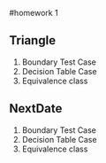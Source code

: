 #homework 1

## Triangle 
1. Boundary Test Case
2. Decision Table Case
3. Equivalence class 


## NextDate
1. Boundary Test Case
2. Decision Table Case
3. Equivalence class 